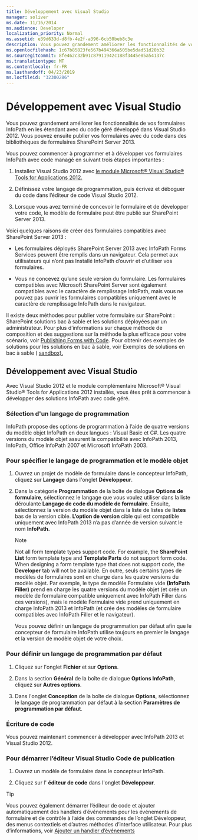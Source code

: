 ```yaml
---
title: Développement avec Visual Studio
manager: soliver
ms.date: 11/16/2014
ms.audience: Developer
localization_priority: Normal
ms.assetid: e39d633d-d8fb-4e2f-a396-6cb50beb8c3e
description: Vous pouvez grandement améliorer les fonctionnalités de vos formulaires InfoPath en les étendant avec du code géré développé dans Visual Studio 2012. Vous pouvez ensuite publier vos formulaires avec du code dans des bibliothèques de formulaires SharePoint Server 2013.
ms.openlocfilehash: 1c67b85823fe567b494366a505be5dad51d20b32
ms.sourcegitcommit: 8fe462c32b91c87911942c188f3445e85a54137c
ms.translationtype: MT
ms.contentlocale: fr-FR
ms.lasthandoff: 04/23/2019
ms.locfileid: "32300286"
---
```

# <a name="develop-with-visual-studio"></a>Développement avec Visual Studio

Vous pouvez grandement améliorer les fonctionnalités de vos formulaires InfoPath en les étendant avec du code géré développé dans Visual Studio 2012. Vous pouvez ensuite publier vos formulaires avec du code dans des bibliothèques de formulaires SharePoint Server 2013.
  
Vous pouvez commencer à programmer et à développer vos formulaires InfoPath avec code managé en suivant trois étapes importantes :
  
1. Installez Visual Studio 2012 avec [le module Microsoft® Visual Studio® Tools for Applications 2012.](https://www.microsoft.com/en-us/download/details.aspx?id=38807) 
    
2. Définissez votre langage de programmation, puis écrivez et déboguer du code dans l’éditeur de code Visual Studio 2012.
    
3. Lorsque vous avez terminé de concevoir le formulaire et de développer votre code, le modèle de formulaire peut être publié sur SharePoint Server 2013.
    
Voici quelques raisons de créer des formulaires compatibles avec SharePoint Server 2013 :
  
- Les formulaires déployés SharePoint Server 2013 avec InfoPath Forms Services peuvent être remplis dans un navigateur. Cela permet aux utilisateurs qui n’ont pas Installé InfoPath d’ouvrir et d’utiliser vos formulaires.
    
- Vous ne concevez qu’une seule version du formulaire. Les formulaires compatibles avec Microsoft SharePoint Server sont également compatibles avec le caractère de remplissage InfoPath, mais vous ne pouvez pas ouvrir les formulaires compatibles uniquement avec le caractère de remplissage InfoPath dans le navigateur.
    
Il existe deux méthodes pour publier votre formulaire sur SharePoint : SharePoint solutions bac à sable et les solutions déployées par un administrateur. Pour plus d’informations sur chaque méthode de composition et des suggestions sur la méthode la plus efficace pour votre scénario, voir [Publishing Forms with Code](publishing-forms-with-code.md). Pour obtenir des exemples de solutions pour les solutions en bac à sable, voir Exemples de solutions en bac à sable ( [sandbox).](sample-sandboxed-solutions.md)
  
## <a name="developing-with-visual-studio"></a>Développement avec Visual Studio

Avec Visual Studio 2012 et le module complémentaire Microsoft® Visual Studio® Tools for Applications 2012 installés, vous êtes prêt à commencer à développer des solutions InfoPath avec code géré.
  
### <a name="choosing-a-programming-language"></a>Sélection d'un langage de programmation

InfoPath propose des options de programmation à l’aide de quatre versions du modèle objet InfoPath en deux langues : Visual Basic et C#. Les quatre versions du modèle objet assurent la compatibilité avec InfoPath 2013, InfoPath, Office InfoPath 2007 et Microsoft InfoPath 2003.
  
### <a name="to-specify-the-programming-language-and-object-model"></a>Pour spécifier le langage de programmation et le modèle objet

1. Ouvrez un projet de modèle de formulaire dans le concepteur InfoPath, cliquez sur **Langage** dans l'onglet **Développeur**. 
    
2. Dans la catégorie **Programmation** de la boîte de dialogue **Options de formulaire**, sélectionnez le langage que vous voulez utiliser dans la liste déroulante **Langage de code du modèle de formulaire**. Ensuite, sélectionnez la version du modèle objet dans la liste de listes de **listes** bas de la version cible. **L’option de version** cible qui est compatible uniquement avec InfoPath 2013 n’a pas d’année de version suivant le nom **InfoPath.** 
    
    > [!NOTE]
    > Not all form template types support code. For example, the **SharePoint List** form template type and **Template Parts** do not support form code. When designing a form template type that does not support code, the **Developer** tab will not be available. En outre, seuls certains types de modèles de formulaires sont en charge dans les quatre versions du modèle objet. Par exemple, le type de modèle Formulaire vide **(InfoPath Filler)** prend en charge les quatre versions du modèle objet  (et crée un modèle de formulaire compatible uniquement avec InfoPath Filler dans ces versions), mais le modèle Formulaire vide prend uniquement en charge InfoPath 2013 et InfoPath (et crée des modèles de formulaire compatibles avec InfoPath Filler et le navigateur). 
  
    Vous pouvez définir un langage de programmation par défaut afin que le concepteur de formulaire InfoPath utilise toujours en premier le langage et la version de modèle objet de votre choix.
    
### <a name="to-set-the-default-programming-language"></a>Pour définir un langage de programmation par défaut

1. Cliquez sur l'onglet **Fichier** et sur **Options**.
    
2. Dans la section **Général** de la boîte de dialogue **Options InfoPath**, cliquez sur **Autres options**.
    
3. Dans l'onglet **Conception** de la boîte de dialogue **Options**, sélectionnez le langage de programmation par défaut à la section **Paramètres de programmation par défaut**. 
    
### <a name="writing-code"></a>Écriture de code

Vous pouvez maintenant commencer à développer avec InfoPath 2013 et Visual Studio 2012. 
  
### <a name="to-start-the-visual-studio-code-editor"></a>Pour démarrer l’éditeur Visual Studio Code de publication

1. Ouvrez un modèle de formulaire dans le concepteur InfoPath.
    
2. Cliquez sur l' **éditeur de code** dans l'onglet **Développeur**. 
    
> [!TIP]
> Vous pouvez également démarrer l’éditeur de code et ajouter automatiquement des handlers d’événements pour les événements de formulaire et de contrôle à l’aide des commandes de l’onglet Développeur, des menus contextiels et d’autres méthodes d’interface utilisateur.  Pour plus d’informations, voir [Ajouter un handler d’événements](how-to-add-an-event-handler.md)
  

